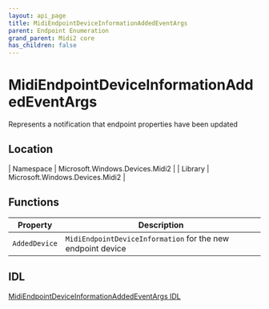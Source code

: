 ```yaml
---
layout: api_page
title: MidiEndpointDeviceInformationAddedEventArgs
parent: Endpoint Enumeration
grand_parent: Midi2 core
has_children: false
---
```


# MidiEndpointDeviceInformationAddedEventArgs

Represents a notification that endpoint properties have been updated

## Location

| Namespace | Microsoft.Windows.Devices.Midi2 |
| Library | Microsoft.Windows.Devices.Midi2 |

## Functions

| Property | Description |
| --------------- | ----------- |
| `AddedDevice` | `MidiEndpointDeviceInformation` for the new endpoint device |

## IDL

[MidiEndpointDeviceInformationAddedEventArgs IDL](https://github.com/microsoft/MIDI/blob/main/src/app-sdk/winrt/MidiEndpointDeviceInformationAddedEventArgs.idl)

